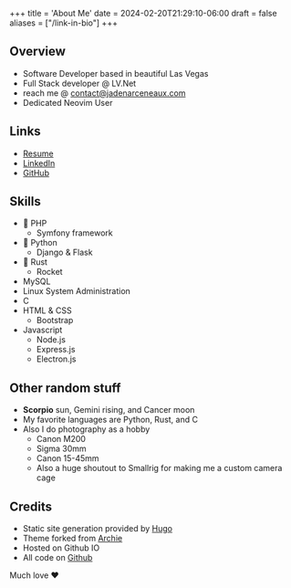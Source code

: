 +++
title = 'About Me'
date = 2024-02-20T21:29:10-06:00
draft = false
aliases = ["/link-in-bio"]
+++
## Overview
- Software Developer based in beautiful Las Vegas
- Full Stack developer @ LV.Net
- reach me @ contact@jadenarceneaux.com
- Dedicated Neovim User

## Links
- [Resume](/Resume.pdf)
- [LinkedIn](https://www.linkedin.com/in/jaden-arceneaux/)
- [GitHub](https://github.com/jadens-arc)

## Skills
- 🐘 PHP 
  - Symfony framework
- 🐍 Python
  - Django & Flask
- 🦀 Rust
  - Rocket
- MySQL
- Linux System Administration
- C
- HTML & CSS
  - Bootstrap
- Javascript
  - Node.js
  - Express.js
  - Electron.js


## Other random stuff
- **Scorpio** sun, Gemini rising, and Cancer moon
- My favorite languages are Python, Rust, and C
- Also I do photography as a hobby
  - Canon M200
  - Sigma 30mm
  - Canon 15-45mm
  - Also a huge shoutout to Smallrig for making me a custom camera cage

## Credits
- Static site generation provided by [Hugo](https://gohugo.io)
- Theme forked from [Archie](https://github.com/authul/archie)
- Hosted on Github IO
- All code on [Github](https://github.com/jadens-arc/jadens-arc.github.io)

Much love ❤️